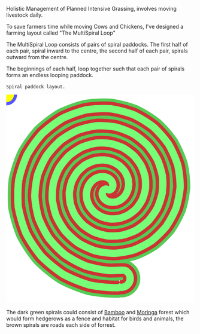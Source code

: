 
Holistic Management of Planned
Intensive Grassing, involves
moving livestock daily.

To save farmers time while 
moving Cows and Chickens,
I've designed a farming layout 
called "The MultiSpiral Loop"

The MultiSpiral Loop consists
of pairs of spiral paddocks.
The first half of each pair,
spiral inward to the centre,
the second half of each pair,
spirals outward from the centre.

The beginnings of each half,
loop together such that each
pair of spirals forms an 
endless looping paddock.

    Spiral paddock layout.
<img src="./multiSpirelLoop.svg?x">

The dark green spirals could consist
of <a href="https://en.m.wikipedia.org/wiki/Bambusa_oldhamii">Bamboo</a> and <a href="https://en.m.wikipedia.org/wiki/Moringa_oleifera">Moringa</a> forest which would
form hedgerows as a fence and
habitat for birds and animals,
the brown spirals are roads each side of
forrest.


</pre>
